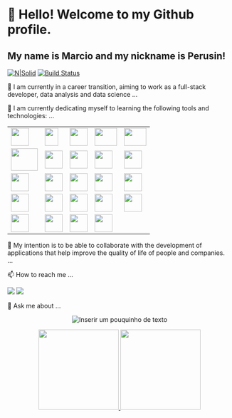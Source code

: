 # <div>👋 Hello! Welcome to my Github profile.</div>

## <div>My name is Marcio and my nickname is Perusin!</div>
<!-- **P3RUSIN/MARCIO PEROZIN** is a ✨ _special_ ✨ repository GitHub profile.-->

<div>

[![N|Solid](https://cldup.com/dTxpPi9lDf.thumb.png)](https://nodesource.com/products/nsolid) 
[![Build Status](https://travis-ci.org/joemccann/dillinger.svg?branch=master)](https://travis-ci.org/joemccann/dillinger)

</div>

<p>🔭 I am currently in a career transition, aiming to work as a full-stack developer, data analysis and data science ...</p>

<p>🌱 I am currently dedicating myself to learning the following tools and technologies: ...</p>

<div> 
    <table>
        <tr>
            <td><img src="https://cdn.jsdelivr.net/gh/devicons/devicon@latest/icons/html5/html5-original-wordmark.svg" height="40" width="40" /></td>   
            <td><img src="https://cdn.jsdelivr.net/gh/devicons/devicon@latest/icons/javascript/javascript-plain.svg" height="40" width="30" /></td>  
            <td><img src="https://cdn.jsdelivr.net/gh/devicons/devicon@latest/icons/css3/css3-original-wordmark.svg" height="40" width="40" /></td>
            <td><img src="https://cdn.jsdelivr.net/gh/devicons/devicon@latest/icons/anaconda/anaconda-original-wordmark.svg" height="40" width="50" /></td>    
            <td><img src="https://cdn.jsdelivr.net/gh/devicons/devicon@latest/icons/azure/azure-plain-wordmark.svg" height="40" width="50" /></td>
        </tr>
            <td><img src="https://cdn.jsdelivr.net/gh/devicons/devicon@latest/icons/hadoop/hadoop-original-wordmark.svg" height="50" width="60" /></td>
            <td><img src="https://cdn.jsdelivr.net/gh/devicons/devicon@latest/icons/jquery/jquery-original-wordmark.svg" height="40" width="40" /></td>  
            <td><img src="https://cdn.jsdelivr.net/gh/devicons/devicon@latest/icons/matplotlib/matplotlib-original-wordmark.svg" height="40" width="40" /></td>  
            <td><img src="https://cdn.jsdelivr.net/gh/devicons/devicon@latest/icons/mongodb/mongodb-original-wordmark.svg" height="40" width="40" /></td>  
            <td><img src="https://cdn.jsdelivr.net/gh/devicons/devicon@latest/icons/numpy/numpy-original-wordmark.svg" height="40" width="40" /></td> 
        <tr>
            <td><img src="https://cdn.jsdelivr.net/gh/devicons/devicon@latest/icons/pandas/pandas-original-wordmark.svg" height="40" width="40" /></td>  
            <td><img src="https://cdn.jsdelivr.net/gh/devicons/devicon@latest/icons/python/python-original-wordmark.svg" height="40" width="40" /> </td> 
            <td><img src="https://cdn.jsdelivr.net/gh/devicons/devicon@latest/icons/pytorch/pytorch-original-wordmark.svg" height="40" width="40" /></td>  
            <td><img src="https://cdn.jsdelivr.net/gh/devicons/devicon@latest/icons/pycharm/pycharm-original.svg" height="40" width="40" /></td>  
            <td><img src="https://cdn.jsdelivr.net/gh/devicons/devicon@latest/icons/pytorch/pytorch-original-wordmark.svg" height="40" width="40" /></td>
        </tr>
            <td><img src="https://cdn.jsdelivr.net/gh/devicons/devicon@latest/icons/r/r-plain.svg" height="40" width="40" /></td>  
            <td><img src="https://cdn.jsdelivr.net/gh/devicons/devicon@latest/icons/scikitlearn/scikitlearn-original.svg" height="40" width="40" /></td>  
            <td><img src="https://cdn.jsdelivr.net/gh/devicons/devicon@latest/icons/spack/spack-original.svg" height="40" width="40" /></td>  
            <td><img src="https://cdn.jsdelivr.net/gh/devicons/devicon@latest/icons/sqlite/sqlite-original-wordmark.svg" height="40" width="40" /></td>
            <td><img src="https://cdn.jsdelivr.net/gh/devicons/devicon@latest/icons/sqldeveloper/sqldeveloper-original.svg" height="40" width="40" /></td>
        <tr>
            <td><img src="https://cdn.jsdelivr.net/gh/devicons/devicon@latest/icons/stackoverflow/stackoverflow-original-wordmark.svg" height="40" width="40" /></td>
            <td><img src="https://cdn.jsdelivr.net/gh/devicons/devicon@latest/icons/tensorflow/tensorflow-original.svg" height="40" width="40" /></td>
            <td><img src="https://cdn.jsdelivr.net/gh/devicons/devicon@latest/icons/java/java-original-wordmark.svg" height="40" width="40" /></td>  
            <td><img src="https://cdn.jsdelivr.net/gh/devicons/devicon@latest/icons/mysql/mysql-original-wordmark.svg" height="40" width="40" /></td>
        </tr>
    </table>    
</div>
           
<p>👯 My intention is to be able to collaborate with the development of applications that help improve the quality of life of people and companies. ...</p>

<p>📫 How to reach me ...</p>

<div>
    <a href = "mailto:marcioperozin@gmail.com/"><img loading="lazy" src="https://img.shields.io/badge/Gmail-D14836?style=for-the-badge&logo=gmail&logoColor=white" target="_blank"></a>        <a href="https://www.linkedin.com/in/marcio-perozin-58162334/" target="_blank"><img loading="lazy" src="https://img.shields.io/badge/-LinkedIn-%230077B5?style=for-the-badge&logo=linkedin&logoColor=white" target="_blank"></a>
 </div>
  
<p>💬 Ask me about ...</p>

<div  align="center">

![Inserir um pouquinho de texto](https://github.com/user-attachments/assets/51b24117-f1e4-47e1-b526-ae9623be0a32)

</div>

<div align="center"><a href="https://github.com/Perozin">
            <img loading="lazy" height="180em" src="https://github-readme-stats.vercel.app/api/top-langs/?username=Perozin&layout=compact&langs_count=7&theme=dracula"/>
            <img loading="lazy" height="180em" src="https://github-readme-stats.vercel.app/api?username=Perozin&show_icons=true&theme=dracula&include_all_commits=true&count_private=true"/>
</div>







  

          


  
 
